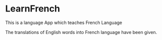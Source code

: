 # LearnFrench

This is a language App which teaches French Language

The translations of English words into French language have been given.
